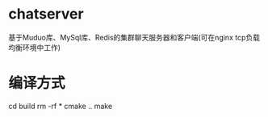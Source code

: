 # chatserver
基于Muduo库、MySql库、Redis的集群聊天服务器和客户端(可在nginx tcp负载均衡环境中工作)

# 编译方式
cd build
rm -rf *
cmake ..
make


